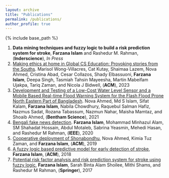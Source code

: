 ```yaml
---
layout: archive
title: "Publications"
permalink: /publications/
author_profile: true
---
```

{% include base_path %}

1. **Data mining techniques and fuzzy logic to build a risk prediction system for stroke**, **Farzana Islam** and Rashedur M. Rahman, (**Inderscience**), *In Press*
2. [Making ethics at home in Global CS Education: Provoking stories from the Souths](https://dl.acm.org/doi/abs/10.1145/3608113). Marisol Wong-Villacres, Cat Kutay, Shaimaa Lazem, Nova Ahmed, Cristina Abad, Cesar Collazos, Shady Elbassuoni, **Farzana Islam**, Deepa Singh, Tasmiah Tahsin Mayeesha, Martin Mabeifam Ujakpa, Tariq Zaman, and Nicola J Bidwell, (**ACM**), 2023
3. [Development and Testing of a Low-Cost Water Level Sensor and a Mobile Based Real-time Flood Warning System for the Flash Flood Prone North Eastern Part of Bangladesh](https://www.ingentaconnect.com/content/ben/swcc/2021/00000011/00000004/art00007). Nova Ahmed, Md S Islam, Sifat Kalam, **Farzana Islam**, Nabila Chowdhury, Raquebul Salman Hafiz, Nazmus Sadat, Rozana Tabassum, Nazmun Nahar, Maisha Mamtaz, and Shoaib Ahmed, (**Bentham Science**), 2021
4. [Bengali fake news detection](https://ieeexplore.ieee.org/abstract/document/9199931). **Farzana Islam**, Mohammad Minhazul Alam, SM Shahadat Hossain, Abdul Motaleb, Sabrina Yeasmin, Mehedi Hasan, and Rashedur M Rahman, (**IEEE**), 2020
5. [Cooperative deployment of Shonabondhu](https://dl.acm.org/doi/abs/10.1145/3309700.3338452), Nova Ahmed, Kimia Tuz Zaman, and **Farzana Islam**, (**ACM**), 2019
6. [A fuzzy logic based predictive model for early detection of stroke](https://dl.acm.org/doi/abs/10.1145/3267305.3277838), **Farzana Islam**, (**ACM**), 2018
7. [Potential risk factor analysis and risk prediction system for stroke using fuzzy logic](https://link.springer.com/chapter/10.1007/978-3-319-57261-1_26), **Farzana Islam**, Sarah Binta Alam Shoilee, Mithi Shams, and Rashedur M Rahman, (**Springer**), 2017

   
